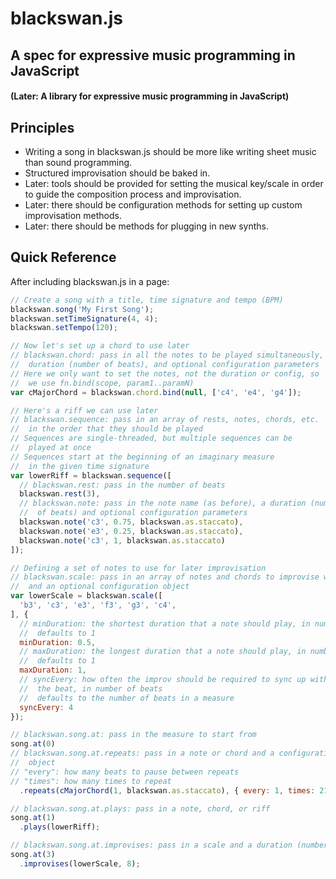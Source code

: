 # blackswan.js
## A spec for expressive music programming in JavaScript
#### (Later: A library for expressive music programming in JavaScript)

## Principles
- Writing a song in blackswan.js should be more like writing sheet music than sound programming.
- Structured improvisation should be baked in.
- Later: tools should be provided for setting the musical key/scale in order to guide the composition process and improvisation.
- Later: there should be configuration methods for setting up custom improvisation methods.
- Later: there should be methods for plugging in new synths.

## Quick Reference

After including blackswan.js in a page:

```javascript
// Create a song with a title, time signature and tempo (BPM)
blackswan.song('My First Song');
blackswan.setTimeSignature(4, 4);
blackswan.setTempo(120);

// Now let's set up a chord to use later
// blackswan.chord: pass in all the notes to be played simultaneously, a
//  duration (number of beats), and optional configuration parameters
// Here we only want to set the notes, not the duration or config, so
//  we use fn.bind(scope, param1..paramN)
var cMajorChord = blackswan.chord.bind(null, ['c4', 'e4', 'g4']);

// Here's a riff we can use later
// blackswan.sequence: pass in an array of rests, notes, chords, etc.
//  in the order that they should be played
// Sequences are single-threaded, but multiple sequences can be
//  played at once
// Sequences start at the beginning of an imaginary measure
//  in the given time signature
var lowerRiff = blackswan.sequence([
  // blackswan.rest: pass in the number of beats
  blackswan.rest(3),
  // blackswan.note: pass in the note name (as before), a duration (number
  //  of beats) and optional configuration parameters
  blackswan.note('c3', 0.75, blackswan.as.staccato),
  blackswan.note('e3', 0.25, blackswan.as.staccato),
  blackswan.note('c3', 1, blackswan.as.staccato)
]);

// Defining a set of notes to use for later improvisation
// blackswan.scale: pass in an array of notes and chords to improvise with
//  and an optional configuration object
var lowerScale = blackswan.scale([
  'b3', 'c3', 'e3', 'f3', 'g3', 'c4',
], {
  // minDuration: the shortest duration that a note should play, in number of beats
  //  defaults to 1
  minDuration: 0.5,
  // maxDuration: the longest duration that a note should play, in number of beats
  //  defaults to 1
  maxDuration: 1,
  // syncEvery: how often the improv should be required to sync up with
  //  the beat, in number of beats
  //  defaults to the number of beats in a measure
  syncEvery: 4
});

// blackswan.song.at: pass in the measure to start from
song.at(0)
// blackswan.song.at.repeats: pass in a note or chord and a configuration
//  object
// "every": how many beats to pause between repeats
// "times": how many times to repeat
  .repeats(cMajorChord(1, blackswan.as.staccato), { every: 1, times: 21 });

// blackswan.song.at.plays: pass in a note, chord, or riff
song.at(1)
  .plays(lowerRiff);

// blackswan.song.at.improvises: pass in a scale and a duration (number of beats)
song.at(3)
  .improvises(lowerScale, 8);

```
